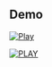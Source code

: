 ## Demo
[![Play](https://img.youtube.com/vi/R1eQEvStZx8/0.jpg)](https://www.youtube.com/watch?v=R1eQEvStZx8)

[![PLAY](https://img.youtube.com/vi/6tzJNWa9NuE/0.jpg)](https://www.youtube.com/watch?v=6tzJNWa9NuE)

